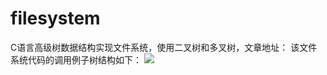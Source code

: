 # filesystem
C语言高级树数据结构实现文件系统，使用二叉树和多叉树，文章地址： 
该文件系统代码的调用例子树结构如下：
![](https://github.com/onnple/filesystem/blob/master/%E6%96%87%E4%BB%B6%E7%B3%BB%E7%BB%9F%E7%9A%84%E6%A0%91%E7%BB%93%E6%9E%84.png)
